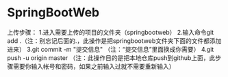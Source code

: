 # SpringBootWeb
上传步骤：
1.进入需要上传的项目的文件夹（springbootweb）
2.输入命令git add .（注：别忘记后面的.，此操作是把springbootweb文件夹下面的文件都添加进来）
3.git commit  -m  "提交信息"  （注：“提交信息”里面换成你需要）
4.git push -u origin master   （注：此操作目的是把本地仓库push到github上面，此步骤需要你输入帐号和密码，如果之前输入过就不需要重新输入）
